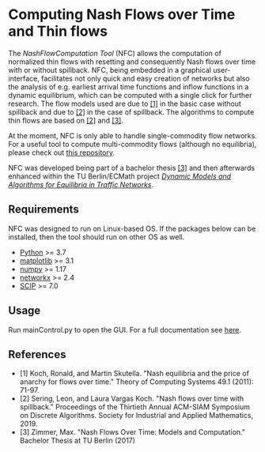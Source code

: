 # Computing Nash Flows over Time and Thin flows
The *NashFlowComputation Tool* (NFC) allows the computation of normalized thin flows with resetting and consequently Nash
flows over time with or without spillback. 
NFC, being embedded in a graphical user-interface, facilitates not only quick and easy creation of networks but 
also the analysis of e.g. earliest arrival time functions and inflow functions in a dynamic
equilibrium, which can be computed with a single click for further research. The flow models used are due to [[1]](#references) in 
the basic case without spillback and due to [[2]](#references) in the case of spillback. The algorithms to compute thin flows are 
based on [[2]](#references) and [[3]](#references).

At the moment, NFC is only able to handle single-commodity flow networks. For a useful tool to compute multi-commodity flows 
(although no equilibria), please check out [this repository](https://github.com/zimmer-m/multi-commodity-flows-over-time). 

NFC was developed being part of a bachelor thesis [[3]](#references) and then afterwards 
enhanced within the TU Berlin/ECMath project [*Dynamic Models and Algorithms for Equilibria in Traffic Networks*](https://www.coga.tu-berlin.de/v_menue/projects/mi12/).

## Requirements
NFC was designed to run on Linux-based OS. If the packages below can be installed, then the tool should run on other OS as well.
- [Python](https://python.org/) >= 3.7
- [matplotlib](https://matplotlib.org/) >= 3.1
- [numpy](https://numpy.org/) >= 1.17
- [networkx](https://networkx.github.io/) >= 2.4
- [SCIP](https://www.scipopt.org/) >= 7.0

## Usage
Run mainControl.py to open the GUI. For a full documentation see [here](TBD).


## References
- [1] Koch, Ronald, and Martin Skutella. "Nash equilibria and the price of anarchy for flows over time." Theory of Computing Systems 49.1 (2011): 71-97.
- [2] Sering, Leon, and Laura Vargas Koch. "Nash flows over time with spillback." Proceedings of the Thirtieth Annual ACM-SIAM Symposium on Discrete Algorithms. Society for Industrial and Applied Mathematics, 2019.
- [3] Zimmer, Max. "Nash Flows Over Time: Models and Computation." Bachelor Thesis at TU Berlin (2017)